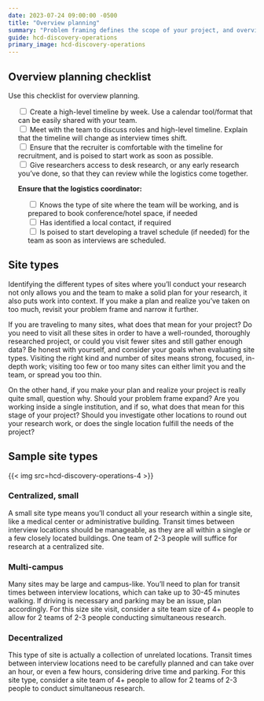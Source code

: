 ```yaml
---
date: 2023-07-24 09:00:00 -0500
title: "Overview planning"
summary: "Problem framing defines the scope of your project, and overview planning is where you make a realistic plan to reach your goal. "
guide: hcd-discovery-operations
primary_image: hcd-discovery-operations
---
```


## Overview planning checklist

Use this checklist for overview planning.

<div style="margin-left: 20px">
  <label>
  <input type="checkbox">
  Create a high-level timeline by week. Use a calendar tool/format that can be easily shared with your team.
  </input></label><br>
  <label>
  <input type="checkbox">
  Meet with the team to discuss roles and high-level timeline. Explain that the timeline will change as interview times shift.
  </input></label><br>
  <label>
  <input type="checkbox">
  Ensure that the recruiter is comfortable with the timeline for recruitment, and is poised to start work as soon as possible.
  </input></label><br>
  <label>
  <input type="checkbox">
  Give researchers access to desk research, or any early research you’ve done, so that they can review while the logistics come together.
  </input></label><br>

**Ensure that the logistics coordinator:**
  <div style="margin-left: 20px">
    <label>
    <input type="checkbox">
    Knows the type of site where the team will be working, and is prepared to book conference/hotel space, if needed
    </input></label><br>
    <label>
    <input type="checkbox">
    Has identified a local contact, if required
    </input></label><br>
    <label>
    <input type="checkbox">
    Is poised to start developing a travel schedule (if needed) for the team as soon as interviews are scheduled.
    </input></label><br>
  </div>
</div>

## Site types

Identifying the different types of sites where you’ll conduct your research not only allows you and the team to make a solid plan for your research, it also puts work into context. If you make a plan and realize you’ve taken on too much, revisit your problem frame and narrow it further.

If you are traveling to many sites, what does that mean for your project? Do you need to visit all these sites in order to have a well-rounded, thoroughly researched project, or could you visit fewer sites and still gather enough data? Be honest with yourself, and consider your goals when evaluating site types. Visiting the right kind and number of sites means strong, focused, in-depth work; visiting too few or too many sites can either limit you and the team, or spread you too thin.

On the other hand, if you make your plan and realize your project is really quite small, question why. Should your problem frame expand? Are you working inside a single institution, and if so, what does that mean for this stage of your project? Should you investigate other locations to round out your research work, or does the single location fulfill the needs of the project?


## Sample site types

{{< img src=hcd-discovery-operations-4 >}}


### Centralized, small

A small site type means you’ll conduct all your research within a single site, like a medical center or administrative building. Transit times between interview locations should be manageable, as they are all within a single or a few closely located buildings. One team of 2-3 people will suffice for research at a centralized site.


### Multi-campus

Many sites may be large and campus-like. You’ll need to plan for transit times between interview locations, which can take up to 30-45 minutes walking. If driving is necessary and parking may be an issue, plan accordingly. For this size site visit, consider a site team size of 4+ people to allow for 2 teams of 2-3 people conducting simultaneous research.


### Decentralized

This type of site is actually a collection of unrelated locations. Transit times between interview locations need to be carefully planned and can take over an hour, or even a few hours, considering drive time and parking. For this site type, consider a site team of 4+ people to allow for 2 teams of 2-3 people to conduct simultaneous research.

